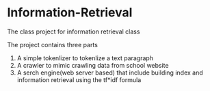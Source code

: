 # Information-Retrieval
The class project for information retrieval class

The project contains three parts
1. A simple tokenlizer to tokenlize a text paragraph
2. A crawler to mimic crawling data from school website
3. A serch engine(web server based) that include building index and information retrieval using the tf*idf formula
